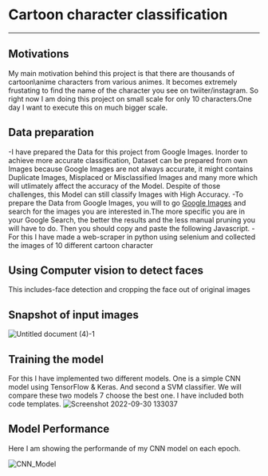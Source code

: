 # Cartoon character classification
___________________________________

## Motivations
   My main motivation behind this project is that there are thousands of cartoon\anime characters from various animes. It becomes extremely frustating to find the name of the character you see on twiiter/instagram. So right now I am doing this project on small scale for only 10 characters.One day I want to execute this on much bigger scale.


## Data preparation
-I have prepared the Data for this project from Google Images. Inorder to achieve more accurate classification, Dataset can be prepared from own Images because Google Images are not always accurate, it might contains Duplicate Images, Misplaced or Misclassified Images and many more which will utlimately affect the accuracy of the Model. Despite of those challenges, this Model can still classify Images with High Accuracy.
-To prepare the Data from Google Images, you will to go [Google Images](https://www.google.co.in/imghp?hl=en&tab=ri&ogbl) and search for the images you are interested in.The more specific you are in your Google Search, the better the results and the less manual pruning you will have to do. Then you should copy and paste the following Javascript.
-For this I have made a web-scraper in python using selenium and collected the images of 10 different cartoon character

## Using Computer vision to detect faces
This includes-face detection and cropping the face out of original images

## Snapshot of input images

![Untitled document (4)-1](https://user-images.githubusercontent.com/104096164/192888515-5c4de528-98b9-4443-bfab-0c845cc019bf.png)


## Training the model 
For this I have implemented two different models. One is a simple CNN model using TensorFlow & Keras. And second a SVM classifier. We will compare  these two models 7 choose the best one. I have included both code templates.
![Screenshot 2022-09-30 133037](https://user-images.githubusercontent.com/104096164/193221783-a32e0183-f2ff-4847-96f8-0c50aa12771e.png)


## Model Performance
Here I am showing the performande of my CNN model on each epoch.


![CNN_Model](https://user-images.githubusercontent.com/104096164/193286007-8cb6042b-37ec-4eef-b3dc-6484079f0894.png)

